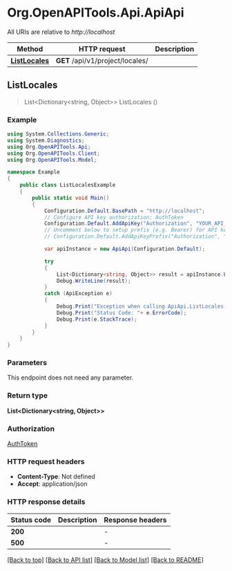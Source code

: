 # Org.OpenAPITools.Api.ApiApi

All URIs are relative to *http://localhost*

Method | HTTP request | Description
------------- | ------------- | -------------
[**ListLocales**](ApiApi.md#listlocales) | **GET** /api/v1/project/locales/ | 



## ListLocales

> List&lt;Dictionary&lt;string, Object&gt;&gt; ListLocales ()



### Example

```csharp
using System.Collections.Generic;
using System.Diagnostics;
using Org.OpenAPITools.Api;
using Org.OpenAPITools.Client;
using Org.OpenAPITools.Model;

namespace Example
{
    public class ListLocalesExample
    {
        public static void Main()
        {
            Configuration.Default.BasePath = "http://localhost";
            // Configure API key authorization: AuthToken
            Configuration.Default.AddApiKey("Authorization", "YOUR_API_KEY");
            // Uncomment below to setup prefix (e.g. Bearer) for API key, if needed
            // Configuration.Default.AddApiKeyPrefix("Authorization", "Bearer");

            var apiInstance = new ApiApi(Configuration.Default);

            try
            {
                List<Dictionary<string, Object>> result = apiInstance.ListLocales();
                Debug.WriteLine(result);
            }
            catch (ApiException e)
            {
                Debug.Print("Exception when calling ApiApi.ListLocales: " + e.Message );
                Debug.Print("Status Code: "+ e.ErrorCode);
                Debug.Print(e.StackTrace);
            }
        }
    }
}
```

### Parameters

This endpoint does not need any parameter.

### Return type

**List<Dictionary<string, Object>>**

### Authorization

[AuthToken](../README.md#AuthToken)

### HTTP request headers

- **Content-Type**: Not defined
- **Accept**: application/json


### HTTP response details
| Status code | Description | Response headers |
|-------------|-------------|------------------|
| **200** |  |  -  |
| **500** |  |  -  |

[[Back to top]](#)
[[Back to API list]](../README.md#documentation-for-api-endpoints)
[[Back to Model list]](../README.md#documentation-for-models)
[[Back to README]](../README.md)

